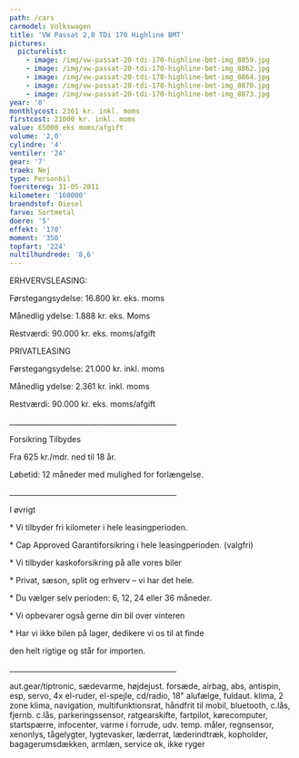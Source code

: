 ```yaml
---
path: /cars
carmodel: Volkswagen
title: 'VW Passat 2,0 TDi 170 Highline BMT'
pictures:
  picturelist:
    - image: /img/vw-passat-20-tdi-170-highline-bmt-img_8859.jpg
    - image: /img/vw-passat-20-tdi-170-highline-bmt-img_8862.jpg
    - image: /img/vw-passat-20-tdi-170-highline-bmt-img_8864.jpg
    - image: /img/vw-passat-20-tdi-170-highline-bmt-img_8870.jpg
    - image: /img/vw-passat-20-tdi-170-highline-bmt-img_8873.jpg
year: '0'
monthlycost: 2361 kr. inkl. moms
firstcost: 21000 kr. inkl. moms
value: 65000 eks moms/afgift
volume: '2,0'
cylindre: '4'
ventiler: '24'
gear: '7'
traek: Nej
type: Personbil
foerstereg: 31-05-2011
kilometer: '160000'
braendstof: Diesel
farve: Sortmetal
doere: '5'
effekt: '170'
moment: '350'
topfart: '224'
nultilhundrede: '8,6'
---
```

ERHVERVSLEASING:

Førstegangsydelse: 16.800 kr. eks. moms

Månedlig ydelse: 1.888 kr. eks. Moms

Restværdi: 90.000 kr. eks. moms/afgift



PRIVATLEASING

Førstegangsydelse: 21.000 kr. inkl. moms

Månedlig ydelse: 2.361 kr. inkl. moms

Restværdi: 90.000 kr. eks. moms/afgift

\_\_\_\_\_\_\_\_\_\_\_\_\_\_\_\_\_\_\_\_\_\_\_\_\_\_\_\_\_\_\_\_\_\_\_\_\_\_\_\_\_\_\_\_\_\_



Forsikring Tilbydes

Fra 625 kr./mdr. ned til 18 år. 

Løbetid: 12 måneder med mulighed for forlængelse.

\_\_\_\_\_\_\_\_\_\_\_\_\_\_\_\_\_\_\_\_\_\_\_\_\_\_\_\_\_\_\_\_\_\_\_\_\_\_\_\_\_\_\_\_\_\_



I øvrigt

\* Vi tilbyder fri kilometer i hele leasingperioden.

\* Cap Approved Garantiforsikring i hele leasingperioden. (valgfri)

\* Vi tilbyder kaskoforsikring på alle vores biler

\* Privat, sæson, split og erhverv – vi har det hele.

\* Du vælger selv perioden: 6, 12, 24 eller 36 måneder.

\* Vi opbevarer også gerne din bil over vinteren

\* Har vi ikke bilen på lager, dedikere vi os til at finde 

den helt rigtige og står for importen.

\_\_\_\_\_\_\_\_\_\_\_\_\_\_\_\_\_\_\_\_\_\_\_\_\_\_\_\_\_\_\_\_\_\_\_\_\_\_\_\_\_\_\_\_\_\_



aut.gear/tiptronic, sædevarme, højdejust. forsæde, airbag, abs, antispin, esp, servo, 4x el-ruder, el-spejle, cd/radio, 18" alufælge, fuldaut. klima, 2 zone klima, navigation, multifunktionsrat, håndfrit til mobil, bluetooth, c.lås, fjernb. c.lås, parkeringssensor, ratgearskifte, fartpilot, kørecomputer, startspærre, infocenter, varme i forrude, udv. temp. måler, regnsensor, xenonlys, tågelygter, lygtevasker, læderrat, læderindtræk, kopholder, bagagerumsdækken, armlæn, service ok, ikke ryger
